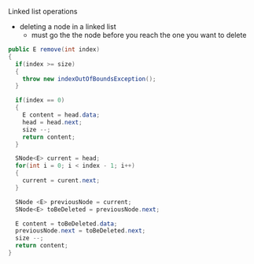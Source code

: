 
Linked list operations

- deleting a node in a linked list
  - must go the the node before you reach the one you want to delete


```Java
public E remove(int index)
{
  if(index >= size)
  {
    throw new indexOutOfBoundsException();
  }

  if(index == 0)
  {
    E content = head.data;
    head = head.next;
    size --;
    return content;
  }

  SNode<E> current = head;
  for(int i = 0; i < index - 1; i++)
  {
    current = curent.next;
  }

  SNode <E> previousNode = current;
  SNode<E> toBeDeleted = previousNode.next;

  E content = toBeDeleted.data;
  previousNode.next = toBeDeleted.next;
  size --;
  return content;
}
```
